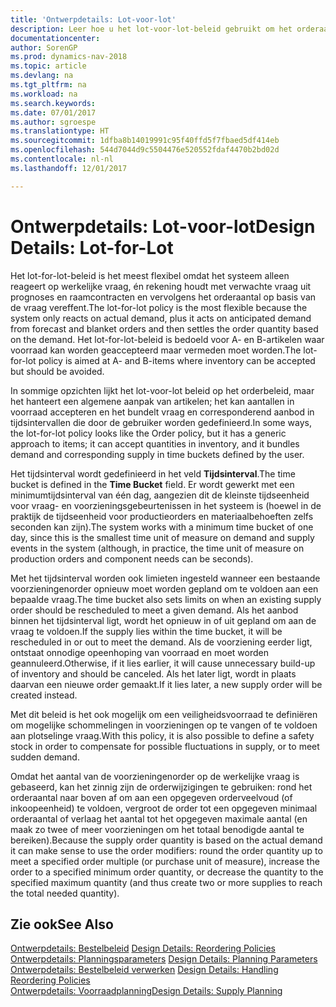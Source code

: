 ```yaml
---
title: 'Ontwerpdetails: Lot-voor-lot'
description: Leer hoe u het lot-voor-lot-beleid gebruikt om het orderaantal te vereffenen op basis van de vraag.
documentationcenter: 
author: SorenGP
ms.prod: dynamics-nav-2018
ms.topic: article
ms.devlang: na
ms.tgt_pltfrm: na
ms.workload: na
ms.search.keywords: 
ms.date: 07/01/2017
ms.author: sgroespe
ms.translationtype: HT
ms.sourcegitcommit: 1dfba8b14019991c95f40ffd5f7fbaed5df414eb
ms.openlocfilehash: 544d7044d9c5504476e520552fdaf4470b2bd02d
ms.contentlocale: nl-nl
ms.lasthandoff: 12/01/2017

---
```

# <a name="design-details-lot-for-lot"></a><span data-ttu-id="0f8db-103">Ontwerpdetails: Lot-voor-lot</span><span class="sxs-lookup"><span data-stu-id="0f8db-103">Design Details: Lot-for-Lot</span></span>
<span data-ttu-id="0f8db-104">Het lot-for-lot-beleid is het meest flexibel omdat het systeem alleen reageert op werkelijke vraag, én rekening houdt met verwachte vraag uit prognoses en raamcontracten en vervolgens het orderaantal op basis van de vraag vereffent.</span><span class="sxs-lookup"><span data-stu-id="0f8db-104">The lot-for-lot policy is the most flexible because the system only reacts on actual demand, plus it acts on anticipated demand from forecast and blanket orders and then settles the order quantity based on the demand.</span></span> <span data-ttu-id="0f8db-105">Het lot-for-lot-beleid is bedoeld voor A- en B-artikelen waar voorraad kan worden geaccepteerd maar vermeden moet worden.</span><span class="sxs-lookup"><span data-stu-id="0f8db-105">The lot-for-lot policy is aimed at A- and B-items where inventory can be accepted but should be avoided.</span></span>  
  
<span data-ttu-id="0f8db-106">In sommige opzichten lijkt het lot-voor-lot beleid op het orderbeleid, maar het hanteert een algemene aanpak van artikelen; het kan aantallen in voorraad accepteren en het bundelt vraag en corresponderend aanbod in tijdsintervallen die door de gebruiker worden gedefinieerd.</span><span class="sxs-lookup"><span data-stu-id="0f8db-106">In some ways, the lot-for-lot policy looks like the Order policy, but it has a generic approach to items; it can accept quantities in inventory, and it bundles demand and corresponding supply in time buckets defined by the user.</span></span>  
  
<span data-ttu-id="0f8db-107">Het tijdsinterval wordt gedefinieerd in het veld **Tijdsinterval**.</span><span class="sxs-lookup"><span data-stu-id="0f8db-107">The time bucket is defined in the **Time Bucket** field.</span></span> <span data-ttu-id="0f8db-108">Er wordt gewerkt met een minimumtijdsinterval van één dag, aangezien dit de kleinste tijdseenheid voor vraag- en voorzieningsgebeurtenissen in het systeem is (hoewel in de praktijk de tijdseenheid voor productieorders en materiaalbehoeften zelfs seconden kan zijn).</span><span class="sxs-lookup"><span data-stu-id="0f8db-108">The system works with a minimum time bucket of one day, since this is the smallest time unit of measure on demand and supply events in the system (although, in practice, the time unit of measure on production orders and component needs can be seconds).</span></span>  
  
<span data-ttu-id="0f8db-109">Met het tijdsinterval worden ook limieten ingesteld wanneer een bestaande voorzieningenorder opnieuw moet worden gepland om te voldoen aan een bepaalde vraag.</span><span class="sxs-lookup"><span data-stu-id="0f8db-109">The time bucket also sets limits on when an existing supply order should be rescheduled to meet a given demand.</span></span> <span data-ttu-id="0f8db-110">Als het aanbod binnen het tijdsinterval ligt, wordt het opnieuw in of uit gepland om aan de vraag te voldoen.</span><span class="sxs-lookup"><span data-stu-id="0f8db-110">If the supply lies within the time bucket, it will be rescheduled in or out to meet the demand.</span></span> <span data-ttu-id="0f8db-111">Als de voorziening eerder ligt, ontstaat onnodige opeenhoping van voorraad en moet worden geannuleerd.</span><span class="sxs-lookup"><span data-stu-id="0f8db-111">Otherwise, if it lies earlier, it will cause unnecessary build-up of inventory and should be canceled.</span></span> <span data-ttu-id="0f8db-112">Als het later ligt, wordt in plaats daarvan een nieuwe order gemaakt.</span><span class="sxs-lookup"><span data-stu-id="0f8db-112">If it lies later, a new supply order will be created instead.</span></span>  
  
<span data-ttu-id="0f8db-113">Met dit beleid is het ook mogelijk om een veiligheidsvoorraad te definiëren om mogelijke schommelingen in voorzieningen op te vangen of te voldoen aan plotselinge vraag.</span><span class="sxs-lookup"><span data-stu-id="0f8db-113">With this policy, it is also possible to define a safety stock in order to compensate for possible fluctuations in supply, or to meet sudden demand.</span></span>  
  
<span data-ttu-id="0f8db-114">Omdat het aantal van de voorzieningenorder op de werkelijke vraag is gebaseerd, kan het zinnig zijn de orderwijzigingen te gebruiken: rond het orderaantal naar boven af om aan een opgegeven orderveelvoud (of inkoopeenheid) te voldoen, vergroot de order tot een opgegeven minimaal orderaantal of verlaag het aantal tot het opgegeven maximale aantal (en maak zo twee of meer voorzieningen om het totaal benodigde aantal te bereiken).</span><span class="sxs-lookup"><span data-stu-id="0f8db-114">Because the supply order quantity is based on the actual demand it can make sense to use the order modifiers: round the order quantity up to meet a specified order multiple (or purchase unit of measure), increase the order to a specified minimum order quantity, or decrease the quantity to the specified maximum quantity (and thus create two or more supplies to reach the total needed quantity).</span></span>  
  
## <a name="see-also"></a><span data-ttu-id="0f8db-115">Zie ook</span><span class="sxs-lookup"><span data-stu-id="0f8db-115">See Also</span></span>  
<span data-ttu-id="0f8db-116">[Ontwerpdetails: Bestelbeleid](design-details-reordering-policies.md) </span><span class="sxs-lookup"><span data-stu-id="0f8db-116">[Design Details: Reordering Policies](design-details-reordering-policies.md) </span></span>  
<span data-ttu-id="0f8db-117">[Ontwerpdetails: Planningsparameters](design-details-planning-parameters.md) </span><span class="sxs-lookup"><span data-stu-id="0f8db-117">[Design Details: Planning Parameters](design-details-planning-parameters.md) </span></span>  
<span data-ttu-id="0f8db-118">[Ontwerpdetails: Bestelbeleid verwerken](design-details-handling-reordering-policies.md) </span><span class="sxs-lookup"><span data-stu-id="0f8db-118">[Design Details: Handling Reordering Policies](design-details-handling-reordering-policies.md) </span></span>  
[<span data-ttu-id="0f8db-119">Ontwerpdetails: Voorraadplanning</span><span class="sxs-lookup"><span data-stu-id="0f8db-119">Design Details: Supply Planning</span></span>](design-details-supply-planning.md)
